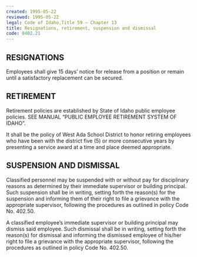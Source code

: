```yaml
---
created: 1995-05-22
reviewed: 1995-05-22
legal: Code of Idaho,Title 59 – Chapter 13
title: Resignations, retirement, suspension and dismissal
code: 0402.21
---
```



## RESIGNATIONS

Employees shall give 15 days’ notice for release from a position or remain until a satisfactory replacement can be secured.

## RETIREMENT

Retirement policies are established by State of Idaho public employee policies. SEE MANUAL “PUBLIC EMPLOYEE RETIREMENT SYSTEM OF IDAHO”.

It shall be the policy of West Ada School District to honor retiring employees who have been with the district five (5) or more consecutive years by presenting a service award at a time and place deemed appropriate.

## SUSPENSION AND DISMISSAL

Classified personnel may be suspended with or without pay for disciplinary reasons as determined by their immediate supervisor or building principal. Such suspension shall be in writing, setting forth the reason(s) for the suspension and informing them of their right to file a grievance with the appropriate supervisor, following the procedures as outlined in policy Code No. 402.50.

A classified employee’s immediate supervisor or building principal may dismiss said employee. Such dismissal shall be in writing, setting forth the reason(s) for dismissal and informing the dismissed employee of his/her right to file a grievance with the appropriate supervisor, following the procedures as outlined in policy Code No. 402.50.


